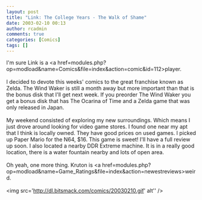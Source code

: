 ```yaml
---
layout: post
title: "Link: The College Years - The Walk of Shame"
date: 2003-02-10 00:13
author: rcadmin
comments: true
categories: [Comics]
tags: []
---
```

I'm sure Link is a <a href=modules.php?op=modload&name=Comics&file=index&action=comic&id=112>player.</a>
<br />
<br />
I decided to devote this weeks' comics to the great franchise known as Zelda. The Wind Waker is still a month away but more important than that is the bonus disk that I'll get next week. If you preorder The Wind Waker you get a bonus disk that has The Ocarina of Time and a Zelda game that was only released in Japan.
<br />
<br />
My weekend consisted of exploring my new surroundings. Which means I just drove around looking for video game stores. I found one near my apt that I think is locally owned. They have good prices on used games. I picked up Paper Mario for the N64, $16. This game is sweet! I'll have a full review up soon. I also located a nearby DDR Extreme machine. It is in a really good location, there is a water fountain nearby and lots of open area.
<br />
<br />
Oh yeah, one more thing. Kruton is <a href=modules.php?op=modload&name=Game_Ratings&file=index&action=newestreviews>weird.</a><br /><br /><!--more--><img src='http://dl.bitsmack.com/comics/20030210.gif' alt'' />
